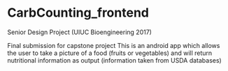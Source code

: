 # CarbCounting_frontend
Senior Design Project (UIUC Bioengineering 2017)

Final submission for capstone project
This is an android app which allows the user to take a picture of a food (fruits or vegetables) 
and will return nutritional information as output (information taken from USDA databases)
